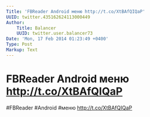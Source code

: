 ```yaml
---
Title: 'FBReader Android меню http://t.co/XtBAfQIQaP'
UUID: twitter.435162624113000449
Author:
    Title: Balancer
    UUID: twitter.user.balancer73
Date: 'Mon, 17 Feb 2014 01:23:49 +0400'
Type: Post
Markup: Text
---
```


# FBReader Android меню http://t.co/XtBAfQIQaP

#FBReader #Android #меню http://t.co/XtBAfQIQaP